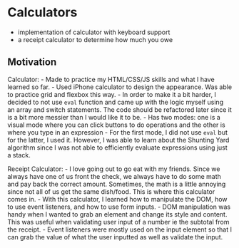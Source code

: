 # Calculators

- implementation of calculator with keyboard support
- a receipt calculator to determine how much you owe

## Motivation

Calculator:
    - Made to practice my HTML/CSS/JS skills and what I have learned so far.
    - Used iPhone calculator to design the appearance. Was able to practice grid and flexbox this way.
    - In order to make it a bit harder, I decided to not use `eval` function and came up with the logic myself using an array and switch statements. The code should be refactored later since it is a bit more messier than I would like it to be.
    - Has two modes: one is a visual mode where you can click buttons to do operations and the other is where you type in an expression
    - For the first mode, I did not use `eval` but for the latter, I used it. However, I was able to learn about the Shunting Yard algorithm since I was not able to efficiently evaluate expressions using just a stack.

Receipt Calculator:
    - I love going out to go eat with my friends. Since we always have one of us front the check, we always have to do some math and pay back the correct amount. Sometimes, the math is a little annoying since not all of us get the same dish/food. This is where this calculator comes in.
    - With this calculator, I learned how to manipulate the DOM, how to use event listeners, and how to use form inputs.
    - DOM manipulation was handy when I wanted to grab an element and change its style and content. This was useful when validating user input of a number ie the subtotal from the receipt.
    - Event listeners were mostly used on the input element so that I can grab the value of what the user inputted as well as validate the input.